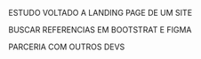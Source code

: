 ESTUDO VOLTADO A LANDING PAGE DE UM SITE

BUSCAR REFERENCIAS EM BOOTSTRAT E FIGMA

PARCERIA COM OUTROS DEVS